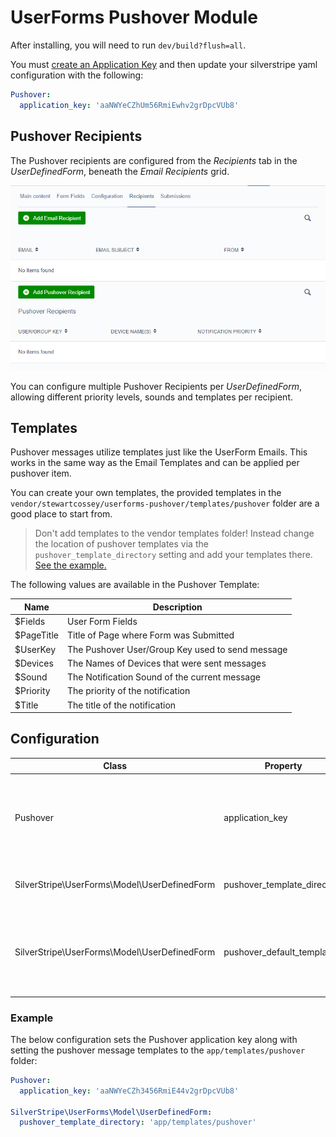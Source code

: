 # UserForms Pushover Module

After installing, you will need to run `dev/build?flush=all`.


You must [create an Application Key](https://pushover.net/apps/build) and then update your silverstripe yaml configuration with the following:

```YAML
Pushover:
  application_key: 'aaNWYeCZhUm56RmiEwhv2grDpcVUb8'
```

## Pushover Recipients

The Pushover recipients are configured from the *Recipients* tab in the *UserDefinedForm*, beneath the *Email Recipients* grid.

![Screenshot](screenshot-recp.png)

You can configure multiple Pushover Recipients per *UserDefinedForm*, allowing different priority levels, sounds and templates per recipient.

## Templates

Pushover messages utilize templates just like the UserForm Emails. This works in the same way as the Email Templates and can be applied per pushover item. 

You can create your own templates, the provided templates in the `vendor/stewartcossey/userforms-pushover/templates/pushover` folder are a good place to start from. 

>Don't add templates to the vendor templates folder! Instead change the location of pushover templates via the `pushover_template_directory` setting and add your templates there. [See the example.](#Example)

The following values are available in the Pushover Template:

Name        | Description
----------- | ------------------------------------------------
$Fields     | User Form Fields
$PageTitle  | Title of Page where Form was Submitted
$UserKey    | The Pushover User/Group Key used to send message
$Devices    | The Names of Devices that were sent messages
$Sound      | The Notification Sound of the current message
$Priority   | The priority of the notification
$Title      | The title of the notification

## Configuration


Class                                        | Property                    | Type                  | Default                                              | Info
-------------------------------------------- | --------------------------- | --------------------- | ---------------------------------------------------- | ------------
Pushover                                     | application_key             | String                | None                                                 | __*Required*__ The Pushover Application API token to use when sending notifications
SilverStripe\UserForms\Model\UserDefinedForm | pushover_template_directory | String                | stewartcossey/userforms-pushover:templates/pushover/ | The pushover template directory
SilverStripe\UserForms\Model\UserDefinedForm | pushover_default_template   | String                | SubmittedFormPushover                                | The default template (without the .ss extension) for Pushover Recipients

### Example

The below configuration sets the Pushover application key along with setting the pushover message templates to the `app/templates/pushover` folder:

```YAML
Pushover:
  application_key: 'aaNWYeCZh3456RmiE44v2grDpcVUb8'

SilverStripe\UserForms\Model\UserDefinedForm:
  pushover_template_directory: 'app/templates/pushover'
```
